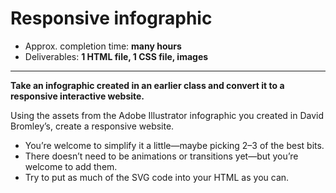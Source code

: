 # Responsive infographic

- Approx. completion time: **many hours**
- Deliverables: **1 HTML file, 1 CSS file, images**

---

**Take an infographic created in an earlier class and convert it to a responsive interactive website.**

Using the assets from the Adobe Illustrator infographic you created in David Bromley’s, create a responsive website.

- You’re welcome to simplify it a little—maybe picking 2–3 of the best bits.
- There doesn’t need to be animations or transitions yet—but you’re welcome to add them.
- Try to put as much of the SVG code into your HTML as you can.

